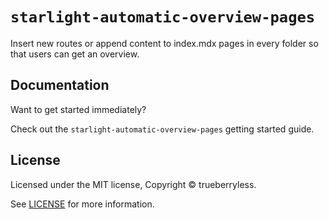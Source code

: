 # `starlight-automatic-overview-pages`

Insert new routes or append content to index.mdx pages in every folder so that users can get an overview.

## Documentation

Want to get started immediately?

Check out the `starlight-automatic-overview-pages` getting started guide.

## License

Licensed under the MIT license, Copyright © trueberryless.

See [LICENSE](/LICENSE) for more information.
